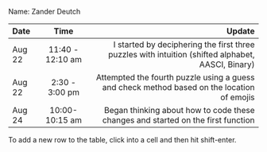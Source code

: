 Name: Zander Deutch

| Date   |       Time       |                                                                                            Update |
|:-------|:----------------:|--------------------------------------------------------------------------------------------------:|
| Aug 22 | 11:40 - 12:10 am | I started by deciphering the first three puzzles with intuition (shifted alphabet, AASCI, Binary) |
| Aug 22 |  2:30 - 3:00 pm  | Attempted the fourth puzzle using a guess and check method based on the location of emojis |
| Aug 24 |  10:00-10:15 am  | Began thinking about how to code these changes and started on the first function |


To add a new row to the table, click into a cell and then hit shift-enter.